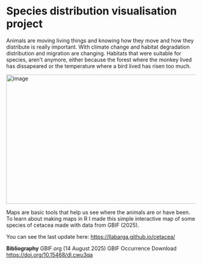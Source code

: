 # Species distribution visualisation project

Animals are moving living things and knowing how they move and how they distribute is really important. With climate change and habitat degradation distribution and migration are changing. Habitats that were suitable for species, aren't anymore, either because the forest where the monkey lived has dissapeared or  the temperature where a bird lived has risen too much.

<img width="768" height="344" alt="image" src="https://github.com/user-attachments/assets/e4569ebf-ca16-434d-be91-240a838af03b" />

Maps are basic tools that help us see where the animals are or have been. To learn about making maps in R I made this simple interactive map of some species of cetacea made with data from GBIF (2025). 

You can see the last update here: https://llabarga.github.io/cetacea/

**Bibliography**
GBIF.org (14 August 2025) GBIF Occurrence Download  https://doi.org/10.15468/dl.cwu3qa
